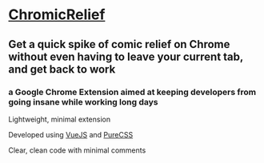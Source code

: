 <h1><a href=''>ChromicRelief</a></h1>
<h2>Get a quick spike of comic relief on Chrome without even having to leave your current tab, and get back to work</h2>
<h3>a Google Chrome Extension aimed at keeping developers from going insane while working long days</h3>

<p>Lightweight, minimal extension</p>
<p>Developed using <a href='https://vuejs.org/'>VueJS</a> and <a href='http://purecss.io/'>PureCSS</a></p>
<p>Clear, clean code with minimal comments</p>